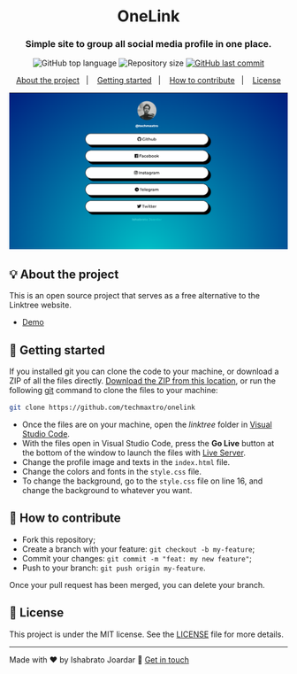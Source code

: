 <h1 align="center">OneLink</h1>
<h3 align="center">Simple site to group all social media profile in one place.</h3>

<p align="center">
  <img alt="GitHub top language" src="https://img.shields.io/github/languages/top/techmaxtro/onelink?color=04D361&labelColor=000000">
  
  
  <img alt="Repository size" src="https://img.shields.io/github/repo-size/techmaxtro/onelink?color=04D361&labelColor=000000">
  
  <a href="https://github.com/TechMaxTro/onelink/commits/main">
    <img alt="GitHub last commit" src="https://img.shields.io/github/last-commit/techmaxtro/onelink?color=04D361&labelColor=000000">
  </a>
</p>

<p align="center">
  <a href="#-about-the-project">About the project</a>&nbsp;&nbsp;&nbsp;|&nbsp;&nbsp;&nbsp;
  <a href="#-getting-started">Getting started</a>&nbsp;&nbsp;&nbsp;|&nbsp;&nbsp;&nbsp;
  <a href="#-how-to-contribute">How to contribute</a>&nbsp;&nbsp;&nbsp;|&nbsp;&nbsp;&nbsp;
  <a href="#-license">License</a>
</p>


<p align="center">
  <img alt="screenshot" src="screenshot.png">
</p>



## 💡 About the project

This is an open source project that serves as a free alternative to the Linktree website.
- [Demo](https://techmaxtro.github.io/onelink)

## 🚀 Getting started

If you installed git you can clone the code to your machine, or download a ZIP of all the files directly.
[Download the ZIP from this location](https://github.com/TechMaxTro/onelink/archive/refs/heads/main.zip), or run the following [git](https://git-scm.com/downloads) command to clone the files to your machine:
```bash
git clone https://github.com/techmaxtro/onelink
```
- Once the files are on your machine, open the _linktree_ folder in [Visual Studio Code](https://code.visualstudio.com/).
- With the files open in Visual Studio Code, press the **Go Live** button at the bottom of the window to launch the files with [Live Server](https://marketplace.visualstudio.com/items?itemName=ritwickdey.LiveServer).
- Change the profile image and texts in the `index.html` file.
- Change the colors and fonts in the `style.css` file.
- To change the background, go to the `style.css` file on line 16, and change the background to whatever you want.

## 🤔 How to contribute

- Fork this repository;
- Create a branch with your feature: `git checkout -b my-feature`;
- Commit your changes: `git commit -m "feat: my new feature"`;
- Push to your branch: `git push origin my-feature`.

Once your pull request has been merged, you can delete your branch.

## 📝 License

This project is under the MIT license. See the [LICENSE](LICENSE.md) file for more details.

---

Made with ❤️ by Ishabrato Joardar :wave: [Get in touch](https://techmaxtro.github.io/onelink)
